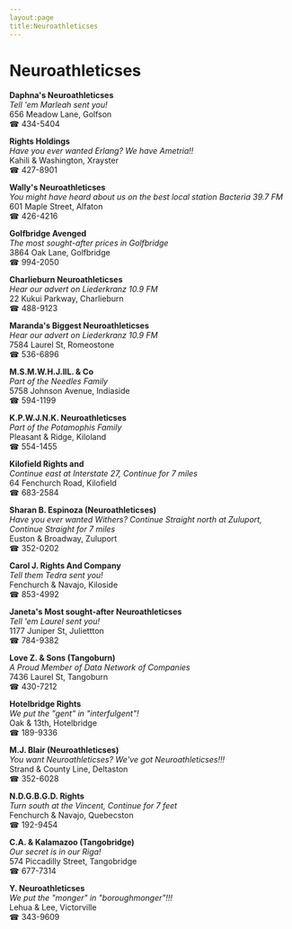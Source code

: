 ```yaml
---
layout:page
title:Neuroathleticses
---
```

# Neuroathleticses

**Daphna's Neuroathleticses**  
_Tell 'em Marleah sent you!_  
656 Meadow Lane, Golfson  
☎ 434-5404



**Rights Holdings**  
_Have you ever wanted Erlang? We have Ametria!!_  
Kahili & Washington, Xrayster  
☎ 427-8901



**Wally's Neuroathleticses**  
_You might have heard about us on the best local station Bacteria 39.7 FM_  
601 Maple Street, Alfaton  
☎ 426-4216



**Golfbridge Avenged**  
_The most sought-after prices in Golfbridge_  
3864 Oak Lane, Golfbridge  
☎ 994-2050



**Charlieburn Neuroathleticses**  
_Hear our advert on Liederkranz 10.9 FM_  
22 Kukui Parkway, Charlieburn  
☎ 488-9123



**Maranda's Biggest Neuroathleticses**  
_Hear our advert on Liederkranz 10.9 FM_  
7584 Laurel St, Romeostone  
☎ 536-6896



**M.S.M.W.H.J.IlL. & Co**  
_Part of the Needles Family_  
5758 Johnson Avenue, Indiaside  
☎ 594-1199



**K.P.W.J.N.K. Neuroathleticses**  
_Part of the Potamophis Family_  
Pleasant & Ridge, Kiloland  
☎ 554-1455



**Kilofield Rights and**  
_Continue east at Interstate 27, Continue for 7 miles_  
64 Fenchurch Road, Kilofield  
☎ 683-2584



**Sharan B. Espinoza (Neuroathleticses)**  
_Have you ever wanted Withers? 
Continue Straight north at Zuluport, Continue Straight for 7 miles_  
Euston & Broadway, Zuluport  
☎ 352-0202



**Carol J. Rights And Company**  
_Tell them Tedra sent you!_  
Fenchurch & Navajo, Kiloside  
☎ 853-4992



**Janeta's Most sought-after Neuroathleticses**  
_Tell 'em Laurel sent you!_  
1177 Juniper St, Juliettton  
☎ 784-9382



**Love Z. & Sons (Tangoburn)**  
_A Proud Member of Data Network of Companies_  
7436 Laurel St, Tangoburn  
☎ 430-7212



**Hotelbridge Rights**  
_We put the "gent" in "interfulgent"!_  
Oak & 13th, Hotelbridge  
☎ 189-9336



**M.J. Blair (Neuroathleticses)**  
_You want Neuroathleticses? We've got Neuroathleticses!!!_  
Strand & County Line, Deltaston  
☎ 352-6028



**N.D.G.B.G.D. Rights**  
_Turn south at the Vincent, Continue for 7 feet_  
Fenchurch & Navajo, Quebecston  
☎ 192-9454



**C.A. & Kalamazoo (Tangobridge)**  
_Our secret is in our Riga!_  
574 Piccadilly Street, Tangobridge  
☎ 677-7314



**Y. Neuroathleticses**  
_We put the "monger" in "boroughmonger"!!!_  
Lehua & Lee, Victorville  
☎ 343-9609



